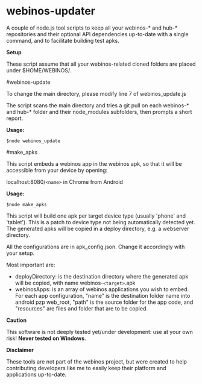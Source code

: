 webinos-updater
===============

A couple of node.js tool scripts to keep all your webinos-* and hub-* repositories and their optional API dependencies up-to-date with a single command, and to facilitate building test apks.

**Setup**

These script assume that all your webinos-related cloned folders are placed under $HOME/WEBINOS/.

#webinos-update

To change the main directory, please modify line 7 of webinos_update.js

The script scans the main directory and tries a git pull on each webinos-* and hub-* folder and their node_modules subfolders, then prompts a short report.


**Usage:**
```shell
$node webinos_update
```

#make_apks

This script embeds a webinos app in the webinos apk, so that it will be accessible from your device by opening:

localhost:8080/``<name>`` in Chrome from Android

**Usage:**
```shell
$node make_apks
```

This script will build one apk per target device type (usually 'phone' and 'tablet').
This is a patch to device type not being automatically detected yet. The generated apks will be copied in a deploy directory, e.g. a webserver directory.


All the configurations are in apk_config.json. Change it accordingly with your setup.

Most important are:

* deployDirectory: is the destination directory where the generated apk will be copied, with name webinos-``<target>``.apk
* webinosApps: is an array of webinos applications you wish to embed. For each app configuration, "name" is the destination folder name into android pzp web_root, "path" is the source folder for the app code, and "resources" are files and folder that are to be copied.


**Caution**

This software is not deeply tested yet/under development: use at your own risk! **Never tested on Windows**.

**Disclaimer**

These tools are not part of the webinos project, but were created to help contributing developers like me to easily keep their platform and applications up-to-date.

